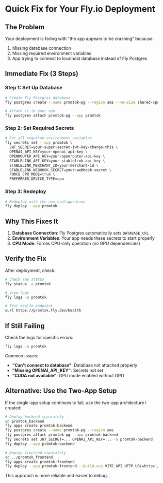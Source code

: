 # Quick Fix for Your Fly.io Deployment

## The Problem
Your deployment is failing with "the app appears to be crashing" because:
1. Missing database connection
2. Missing required environment variables
3. App trying to connect to localhost database instead of Fly Postgres

## Immediate Fix (3 Steps)

### Step 1: Set Up Database
```bash
# Create Fly Postgres database
fly postgres create --name promtok-pg --region ams --vm-size shared-cpu-1x --volume-size 10

# Attach it to your app
fly postgres attach promtok-pg --app promtok
```

### Step 2: Set Required Secrets
```bash
# Set all required environment variables
fly secrets set --app promtok \
  JWT_SECRET=your-super-secret-jwt-key-change-this \
  OPENAI_API_KEY=your-openai-api-key \
  OPENROUTER_API_KEY=your-openrouter-api-key \
  STABLELINK_API_KEY=your-stablelink-api-key \
  STABLELINK_MERCHANT_ID=your-merchant-id \
  STABLELINK_WEBHOOK_SECRET=your-webhook-secret \
  FORCE_CPU_MODE=true \
  PREFERRED_DEVICE_TYPE=cpu
```

### Step 3: Redeploy
```bash
# Redeploy with the new configuration
fly deploy --app promtok
```

## Why This Fixes It

1. **Database Connection**: Fly Postgres automatically sets `DATABASE_URL`
2. **Environment Variables**: Your app needs these secrets to start properly
3. **CPU Mode**: Forces CPU-only operation (no GPU dependencies)

## Verify the Fix

After deployment, check:
```bash
# Check app status
fly status -a promtok

# View logs
fly logs -a promtok

# Test health endpoint
curl https://promtok.fly.dev/health
```

## If Still Failing

Check the logs for specific errors:
```bash
fly logs -a promtok
```

Common issues:
- **"Can't connect to database"**: Database not attached properly
- **"Missing OPENAI_API_KEY"**: Secrets not set
- **"CUDA not available"**: GPU mode enabled without GPU

## Alternative: Use the Two-App Setup

If the single-app setup continues to fail, use the two-app architecture I created:

```bash
# Deploy backend separately
cd promtok_backend
fly apps create promtok-backend
fly postgres create --name promtok-pg --region ams
fly postgres attach promtok-pg --app promtok-backend
fly secrets set JWT_SECRET=... OPENAI_API_KEY=... -a promtok-backend
fly deploy --app promtok-backend

# Deploy frontend separately
cd ../promtok_frontend
fly apps create promtok-frontend
fly deploy --app promtok-frontend --build-arg VITE_API_HTTP_URL=https://promtok-backend.fly.dev
```

This approach is more reliable and easier to debug.
